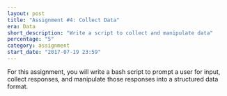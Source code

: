 ```yaml
---
layout: post
title: "Assignment #4: Collect Data"
era: Data
short_description: "Write a script to collect and manipulate data"
percentage: "5"
category: assignment
start_date: "2017-07-19 23:59"
---
```


For this assignment, you will write a bash script to prompt a user for input, collect responses, and manipulate those responses into a structured data format. 